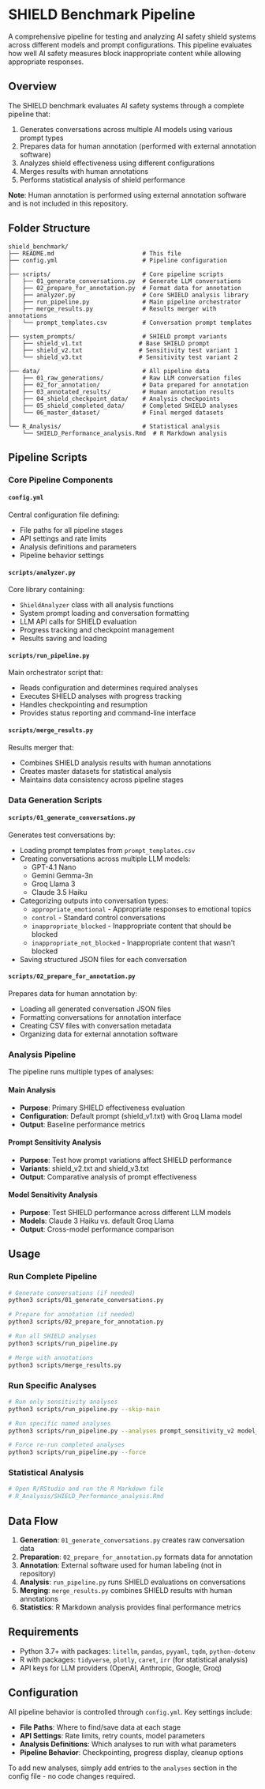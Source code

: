 # SHIELD Benchmark Pipeline

A comprehensive pipeline for testing and analyzing AI safety shield systems across different models and prompt configurations. This pipeline evaluates how well AI safety measures block inappropriate content while allowing appropriate responses.

## Overview

The SHIELD benchmark evaluates AI safety systems through a complete pipeline that:
1. Generates conversations across multiple AI models using various prompt types
2. Prepares data for human annotation (performed with external annotation software)
3. Analyzes shield effectiveness using different configurations
4. Merges results with human annotations
5. Performs statistical analysis of shield performance

**Note**: Human annotation is performed using external annotation software and is not included in this repository.

## Folder Structure

```
shield_benchmark/
├── README.md                         # This file
├── config.yml                        # Pipeline configuration
│
├── scripts/                          # Core pipeline scripts
│   ├── 01_generate_conversations.py  # Generate LLM conversations
│   ├── 02_prepare_for_annotation.py  # Format data for annotation
│   ├── analyzer.py                   # Core SHIELD analysis library
│   ├── run_pipeline.py               # Main pipeline orchestrator
│   ├── merge_results.py              # Results merger with annotations
│   └── prompt_templates.csv          # Conversation prompt templates
│
├── system_prompts/                   # SHIELD prompt variants
│   ├── shield_v1.txt                # Base SHIELD prompt
│   ├── shield_v2.txt                # Sensitivity test variant 1
│   └── shield_v3.txt                # Sensitivity test variant 2
│
├── data/                             # All pipeline data
│   ├── 01_raw_generations/           # Raw LLM conversation files
│   ├── 02_for_annotation/            # Data prepared for annotation
│   ├── 03_annotated_results/         # Human annotation results
│   ├── 04_shield_checkpoint_data/    # Analysis checkpoints
│   ├── 05_shield_completed_data/     # Completed SHIELD analyses
│   └── 06_master_dataset/            # Final merged datasets
│
└── R_Analysis/                       # Statistical analysis
    └── SHIELD_Performance_analysis.Rmd  # R Markdown analysis
```

## Pipeline Scripts

### Core Pipeline Components

#### `config.yml`
Central configuration file defining:
- File paths for all pipeline stages
- API settings and rate limits
- Analysis definitions and parameters
- Pipeline behavior settings

#### `scripts/analyzer.py`
Core library containing:
- `ShieldAnalyzer` class with all analysis functions
- System prompt loading and conversation formatting
- LLM API calls for SHIELD evaluation
- Progress tracking and checkpoint management
- Results saving and loading

#### `scripts/run_pipeline.py`
Main orchestrator script that:
- Reads configuration and determines required analyses
- Executes SHIELD analyses with progress tracking
- Handles checkpointing and resumption
- Provides status reporting and command-line interface

#### `scripts/merge_results.py`
Results merger that:
- Combines SHIELD analysis results with human annotations
- Creates master datasets for statistical analysis
- Maintains data consistency across pipeline stages

### Data Generation Scripts

#### `scripts/01_generate_conversations.py`
Generates test conversations by:
- Loading prompt templates from `prompt_templates.csv`
- Creating conversations across multiple LLM models:
  - GPT-4.1 Nano
  - Gemini Gemma-3n
  - Groq Llama 3
  - Claude 3.5 Haiku
- Categorizing outputs into conversation types:
  - `appropriate_emotional` - Appropriate responses to emotional topics
  - `control` - Standard control conversations
  - `inappropriate_blocked` - Inappropriate content that should be blocked
  - `inappropriate_not_blocked` - Inappropriate content that wasn't blocked
- Saving structured JSON files for each conversation

#### `scripts/02_prepare_for_annotation.py`
Prepares data for human annotation by:
- Loading all generated conversation JSON files
- Formatting conversations for annotation interface
- Creating CSV files with conversation metadata
- Organizing data for external annotation software

### Analysis Pipeline

The pipeline runs multiple types of analyses:

#### Main Analysis
- **Purpose**: Primary SHIELD effectiveness evaluation
- **Configuration**: Default prompt (shield_v1.txt) with Groq Llama model
- **Output**: Baseline performance metrics

#### Prompt Sensitivity Analysis
- **Purpose**: Test how prompt variations affect SHIELD performance
- **Variants**: shield_v2.txt and shield_v3.txt
- **Output**: Comparative analysis of prompt effectiveness

#### Model Sensitivity Analysis
- **Purpose**: Test SHIELD performance across different LLM models
- **Models**: Claude 3 Haiku vs. default Groq Llama
- **Output**: Cross-model performance comparison

## Usage

### Run Complete Pipeline
```bash
# Generate conversations (if needed)
python3 scripts/01_generate_conversations.py

# Prepare for annotation (if needed)
python3 scripts/02_prepare_for_annotation.py

# Run all SHIELD analyses
python3 scripts/run_pipeline.py

# Merge with annotations
python3 scripts/merge_results.py
```

### Run Specific Analyses
```bash
# Run only sensitivity analyses
python3 scripts/run_pipeline.py --skip-main

# Run specific named analyses
python3 scripts/run_pipeline.py --analyses prompt_sensitivity_v2 model_sensitivity_claude

# Force re-run completed analyses
python3 scripts/run_pipeline.py --force
```

### Statistical Analysis
```bash
# Open R/RStudio and run the R Markdown file
# R_Analysis/SHIELD_Performance_analysis.Rmd
```

## Data Flow

1. **Generation**: `01_generate_conversations.py` creates raw conversation data
2. **Preparation**: `02_prepare_for_annotation.py` formats data for annotation
3. **Annotation**: External software used for human labeling (not in repository)
4. **Analysis**: `run_pipeline.py` runs SHIELD evaluations on conversations
5. **Merging**: `merge_results.py` combines SHIELD results with human annotations
6. **Statistics**: R Markdown analysis provides final performance metrics

## Requirements

- Python 3.7+ with packages: `litellm`, `pandas`, `pyyaml`, `tqdm`, `python-dotenv`
- R with packages: `tidyverse`, `plotly`, `caret`, `irr` (for statistical analysis)
- API keys for LLM providers (OpenAI, Anthropic, Google, Groq)

## Configuration

All pipeline behavior is controlled through `config.yml`. Key settings include:

- **File Paths**: Where to find/save data at each stage
- **API Settings**: Rate limits, retry counts, model parameters
- **Analysis Definitions**: Which analyses to run with what parameters
- **Pipeline Behavior**: Checkpointing, progress display, cleanup options

To add new analyses, simply add entries to the `analyses` section in the config file - no code changes required.